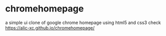# chromehomepage
a simple ui clone of google chrome homepage using html5 and css3
check https://alic-xc.github.io/chromehomepage/
